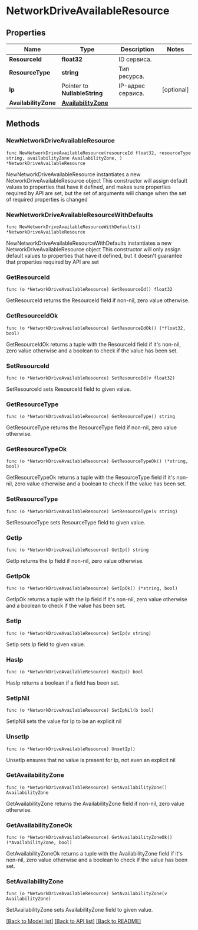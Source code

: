 # NetworkDriveAvailableResource

## Properties

Name | Type | Description | Notes
------------ | ------------- | ------------- | -------------
**ResourceId** | **float32** | ID сервиса. | 
**ResourceType** | **string** | Тип ресурса. | 
**Ip** | Pointer to **NullableString** | IP-адрес сервиса. | [optional] 
**AvailabilityZone** | [**AvailabilityZone**](AvailabilityZone.md) |  | 

## Methods

### NewNetworkDriveAvailableResource

`func NewNetworkDriveAvailableResource(resourceId float32, resourceType string, availabilityZone AvailabilityZone, ) *NetworkDriveAvailableResource`

NewNetworkDriveAvailableResource instantiates a new NetworkDriveAvailableResource object
This constructor will assign default values to properties that have it defined,
and makes sure properties required by API are set, but the set of arguments
will change when the set of required properties is changed

### NewNetworkDriveAvailableResourceWithDefaults

`func NewNetworkDriveAvailableResourceWithDefaults() *NetworkDriveAvailableResource`

NewNetworkDriveAvailableResourceWithDefaults instantiates a new NetworkDriveAvailableResource object
This constructor will only assign default values to properties that have it defined,
but it doesn't guarantee that properties required by API are set

### GetResourceId

`func (o *NetworkDriveAvailableResource) GetResourceId() float32`

GetResourceId returns the ResourceId field if non-nil, zero value otherwise.

### GetResourceIdOk

`func (o *NetworkDriveAvailableResource) GetResourceIdOk() (*float32, bool)`

GetResourceIdOk returns a tuple with the ResourceId field if it's non-nil, zero value otherwise
and a boolean to check if the value has been set.

### SetResourceId

`func (o *NetworkDriveAvailableResource) SetResourceId(v float32)`

SetResourceId sets ResourceId field to given value.


### GetResourceType

`func (o *NetworkDriveAvailableResource) GetResourceType() string`

GetResourceType returns the ResourceType field if non-nil, zero value otherwise.

### GetResourceTypeOk

`func (o *NetworkDriveAvailableResource) GetResourceTypeOk() (*string, bool)`

GetResourceTypeOk returns a tuple with the ResourceType field if it's non-nil, zero value otherwise
and a boolean to check if the value has been set.

### SetResourceType

`func (o *NetworkDriveAvailableResource) SetResourceType(v string)`

SetResourceType sets ResourceType field to given value.


### GetIp

`func (o *NetworkDriveAvailableResource) GetIp() string`

GetIp returns the Ip field if non-nil, zero value otherwise.

### GetIpOk

`func (o *NetworkDriveAvailableResource) GetIpOk() (*string, bool)`

GetIpOk returns a tuple with the Ip field if it's non-nil, zero value otherwise
and a boolean to check if the value has been set.

### SetIp

`func (o *NetworkDriveAvailableResource) SetIp(v string)`

SetIp sets Ip field to given value.

### HasIp

`func (o *NetworkDriveAvailableResource) HasIp() bool`

HasIp returns a boolean if a field has been set.

### SetIpNil

`func (o *NetworkDriveAvailableResource) SetIpNil(b bool)`

 SetIpNil sets the value for Ip to be an explicit nil

### UnsetIp
`func (o *NetworkDriveAvailableResource) UnsetIp()`

UnsetIp ensures that no value is present for Ip, not even an explicit nil
### GetAvailabilityZone

`func (o *NetworkDriveAvailableResource) GetAvailabilityZone() AvailabilityZone`

GetAvailabilityZone returns the AvailabilityZone field if non-nil, zero value otherwise.

### GetAvailabilityZoneOk

`func (o *NetworkDriveAvailableResource) GetAvailabilityZoneOk() (*AvailabilityZone, bool)`

GetAvailabilityZoneOk returns a tuple with the AvailabilityZone field if it's non-nil, zero value otherwise
and a boolean to check if the value has been set.

### SetAvailabilityZone

`func (o *NetworkDriveAvailableResource) SetAvailabilityZone(v AvailabilityZone)`

SetAvailabilityZone sets AvailabilityZone field to given value.



[[Back to Model list]](../README.md#documentation-for-models) [[Back to API list]](../README.md#documentation-for-api-endpoints) [[Back to README]](../README.md)


